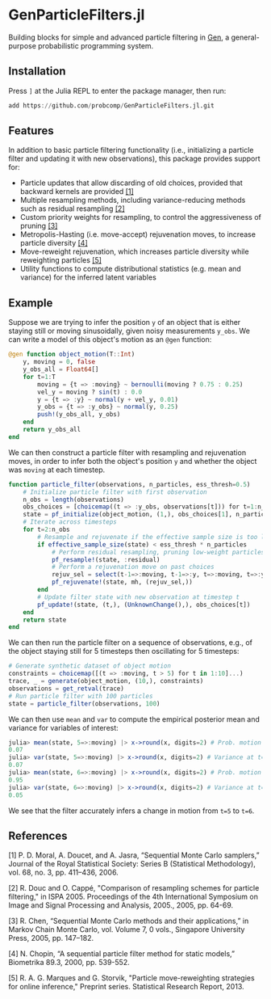 # GenParticleFilters.jl

Building blocks for simple and advanced particle filtering in [Gen](https://www.gen.dev/), a general-purpose probabilistic programming system.

## Installation

Press `]` at the Julia REPL to enter the package manager, then run:
```julia
add https://github.com/probcomp/GenParticleFilters.jl.git
```

## Features

In addition to basic particle filtering functionality (i.e., initializing a particle filter and updating it with new observations), this package provides support for:

- Particle updates that allow discarding of old choices, provided that
backward kernels are provided [[1]](#1)
- Multiple resampling methods, including variance-reducing methods such as residual resampling [[2]](#2)
- Custom priority weights for resampling, to control the aggressiveness of pruning [[3]](#3)
- Metropolis-Hasting (i.e. move-accept) rejuvenation moves, to increase particle diversity [[4]](#4)
- Move-reweight rejuvenation, which increases particle diversity while reweighting particles [[5]](#5)
- Utility functions to compute distributional statistics (e.g. mean and variance) for the inferred latent variables

## Example

Suppose we are trying to infer the position `y` of an object that is either staying still or moving sinusoidally, given noisy measurements `y_obs`. We can write a model of this object's motion as an `@gen` function:

```julia
@gen function object_motion(T::Int)
    y, moving = 0, false
    y_obs_all = Float64[]
    for t=1:T
        moving = {t => :moving} ~ bernoulli(moving ? 0.75 : 0.25)
        vel_y = moving ? sin(t) : 0.0
        y = {t => :y} ~ normal(y + vel_y, 0.01)
        y_obs = {t => :y_obs} ~ normal(y, 0.25)
        push!(y_obs_all, y_obs)
    end
    return y_obs_all
end
```

We can then construct a particle filter with resampling and rejuvenation moves, in order to infer both the object's position `y` and whether the object was `moving` at each timestep.

```julia
function particle_filter(observations, n_particles, ess_thresh=0.5)
    # Initialize particle filter with first observation
    n_obs = length(observations)
    obs_choices = [choicemap((t => :y_obs, observations[t])) for t=1:n_obs]
    state = pf_initialize(object_motion, (1,), obs_choices[1], n_particles)
    # Iterate across timesteps
    for t=2:n_obs
        # Resample and rejuvenate if the effective sample size is too low
        if effective_sample_size(state) < ess_thresh * n_particles
            # Perform residual resampling, pruning low-weight particles
            pf_resample!(state, :residual)
            # Perform a rejuvenation move on past choices
            rejuv_sel = select(t-1=>:moving, t-1=>:y, t=>:moving, t=>:y)
            pf_rejuvenate!(state, mh, (rejuv_sel,))
        end
        # Update filter state with new observation at timestep t
        pf_update!(state, (t,), (UnknownChange(),), obs_choices[t])
    end
    return state
end
```

We can then run the particle filter on a sequence of observations, e.g., of the
object staying still for 5 timesteps then oscillating for 5 timesteps:

```julia
# Generate synthetic dataset of object motion
constraints = choicemap([(t => :moving, t > 5) for t in 1:10]...)
trace, _ = generate(object_motion, (10,), constraints)
observations = get_retval(trace)
# Run particle filter with 100 particles
state = particle_filter(observations, 100)
```

We can then use `mean` and `var` to compute the empirical posterior mean
and variance for variables of interest:
```julia
julia> mean(state, 5=>:moving) |> x->round(x, digits=2) # Prob. motion at t=5
0.07
julia> var(state, 5=>:moving) |> x->round(x, digits=2) # Variance at t=5
0.07
julia> mean(state, 6=>:moving) |> x->round(x, digits=2) # Prob. motion at t=6
0.95
julia> var(state, 6=>:moving) |> x->round(x, digits=2) # Variance at t=6
0.05
```

We see that the filter accurately infers a change in motion from `t=5` to `t=6`.

## References

<a id="1">[1]</a> P. D. Moral, A. Doucet, and A. Jasra, “Sequential Monte Carlo samplers,” Journal of the Royal Statistical Society: Series B (Statistical Methodology), vol. 68, no. 3, pp. 411–436, 2006.

<a id="2">[2]</a> R. Douc and O. Cappé, "Comparison of resampling schemes for particle filtering," in ISPA 2005. Proceedings of the 4th International Symposium on Image and Signal Processing and Analysis, 2005., 2005, pp. 64-69.

<a id="3">[3]</a> R. Chen, “Sequential Monte Carlo methods and their applications,” in Markov Chain Monte Carlo, vol. Volume 7, 0 vols., Singapore University Press, 2005, pp. 147–182.

<a id="4">[4]</a> N. Chopin, “A sequential particle filter method for static models,” Biometrika 89.3, 2000, pp. 539-552.

<a id="5">[5]</a> R. A. G. Marques and G. Storvik, "Particle move-reweighting strategies for online inference," Preprint series. Statistical Research Report, 2013.
